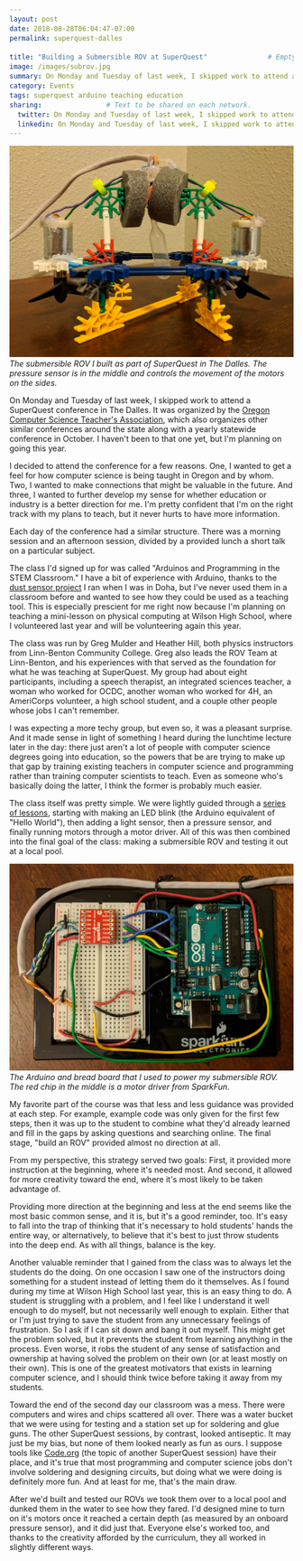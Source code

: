 ```yaml
---
layout: post
date: 2018-08-28T06:04:47-07:00
permalink: superquest-dalles

title: "Building a Submersible ROV at SuperQuest"               # Empty quotes if this is a short.
image: /images/subrov.jpg
summary: On Monday and Tuesday of last week, I skipped work to attend a SuperQuest conference in The Dalles. The goal? Build a submersible ROV and test it out at a local pool.
category: Events
tags: superquest arduino teaching education
sharing:                # Text to be shared on each network.
  twitter: On Monday and Tuesday of last week, I skipped work to attend a SuperQuest conference in The Dalles. The goal? Build a submersible ROV and test it out at a local pool.
  linkedin: On Monday and Tuesday of last week, I skipped work to attend a SuperQuest conference in The Dalles. The goal? Build a submersible ROV and test it out at a local pool.
---
```


![sub rov](/images/subrov.jpg)
*The submersible ROV I built as part of SuperQuest in The Dalles. The pressure sensor is in the middle and controls the movement of the motors on the sides.*

On Monday and Tuesday of last week, I skipped work to attend a SuperQuest conference in The Dalles. It was organized by the [Oregon Computer Science Teacher's Association](http://oregoncsta.org/), which also organizes other similar conferences around the state along with a yearly statewide conference in October. I haven't been to that one yet, but I'm planning on going this year.

I decided to attend the conference for a few reasons. One, I wanted to get a feel for how computer science is being taught in Oregon and by whom. Two, I wanted to make connections that might be valuable in the future. And three, I wanted to further develop my sense for whether education or industry is a better direction for me. I'm pretty confident that I'm on the right track with my plans to teach, but it never hurts to have more information.

Each day of the conference had a similar structure. There was a morning session and an afternoon session, divided by a provided lunch a short talk on a particular subject.

The class I'd signed up for was called "Arduinos and Programming in the STEM Classroom." I have a bit of experience with Arduino, thanks to the [dust sensor project](http://projects.alexmontjohn.com/airparticlesensor/index.html) I ran when I was in Doha, but I've never used them in a classroom before and wanted to see how they could be used as a teaching tool. This is especially prescient for me right now because I'm planning on teaching a mini-lesson on physical computing at Wilson High School, where I volunteered last year and will be volunteering again this year.

The class was run by Greg Mulder and Heather Hill, both physics instructors from Linn-Benton Community College. Greg also leads the ROV Team at Linn-Benton, and his experiences with that served as the foundation for what he was teaching at SuperQuest. My group had about eight participants, including a speech therapist, an integrated sciences teacher, a woman who worked for OCDC, another woman who worked for 4H, an AmeriCorps volunteer, a high school student, and a couple other people whose jobs I can't remember.

I was expecting a more techy group, but even so, it was a pleasant surprise. And it made sense in light of something I heard during the lunchtime lecture later in the day: there just aren't a lot of people with computer science degrees going into education, so the powers that be are trying to make up that gap by training existing teachers in computer science and programming rather than training computer scientists to teach. Even as someone who's basically doing the latter, I think the former is probably much easier.

The class itself was pretty simple. We were lightly guided through a [series of lessons](http://minirov.info/), starting with making an LED blink (the Arduino equivalent of "Hello World"), then adding a light sensor, then a pressure sensor, and finally running motors through a motor driver. All of this was then combined into the final goal of the class: making a submersible ROV and testing it out at a local pool. 

![sub rov board](/images/subrov-board.jpg)
*The Arduino and bread board that I used to power my submersible ROV. The red chip in the middle is a motor driver from SparkFun.*

My favorite part of the course was that less and less guidance was provided at each step. For example, example code was only given for the first few steps, then it was up to the student to combine what they'd already learned and fill in the gaps by asking questions and searching online. The final stage, "build an ROV" provided almost no direction at all. 

From my perspective, this strategy served two goals: First, it provided more instruction at the beginning, where it's needed most. And second, it allowed for more creativity toward the end, where it's most likely to be taken advantage of. 

Providing more direction at the beginning and less at the end seems like the most basic common sense, and it is, but it's a good reminder, too. It's easy to fall into the trap of thinking that it's necessary to hold students' hands the entire way, or alternatively, to believe that it's best to just throw students into the deep end. As with all things, balance is the key.

Another valuable reminder that I gained from the class was to always let the students do the doing. On one occasion I saw one of the instructors doing something for a student instead of letting them do it themselves. As I found during my time at Wilson High School last year, this is an easy thing to do. A student is struggling with a problem, and I feel like I understand it well enough to do myself, but not necessarily well enough to explain. Either that or I'm just trying to save the student from any unnecessary feelings of frustration. So I ask if I can sit down and bang it out myself. This might get the problem solved, but it prevents the student from learning anything in the process. Even worse, it robs the student of any sense of satisfaction and ownership at having solved the problem on their own (or at least mostly on their own). This is one of the greatest motivators that exists in learning computer science, and I should think twice before taking it away from my students.

Toward the end of the second day our classroom was a mess. There were computers and wires and chips scattered all over. There was a water bucket that we were using for testing and a station set up for soldering and glue guns. The other SuperQuest sessions, by contrast, looked antiseptic. It may just be my bias, but none of them looked nearly as fun as ours. I suppose tools like [Code.org](https://code.org/) (the topic of another SuperQuest session) have their place, and it's true that most programming and computer science jobs don't involve soldering and designing circuits, but doing what we were doing is definitely more fun. And at least for me, that's the main draw.

After we'd built and tested our ROVs we took them over to a local pool and dunked them in the water to see how they fared. I'd designed mine to turn on it's motors once it reached a certain depth (as measured by an onboard pressure sensor), and it did just that. Everyone else's worked too, and thanks to the creativity afforded by the curriculum, they all worked in slightly different ways.